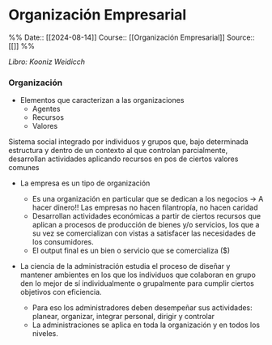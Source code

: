 # Organización Empresarial

%%
Date:: [[2024-08-14]]
Course:: [[Organización Empresarial]]
Source:: [[]]
%%

*Libro: Kooniz Weidicch*
### Organización

- Elementos que caracterizan a las organizaciones
	- Agentes 
	- Recursos
	- Valores

Sistema social integrado por individuos y grupos que, bajo determinada estructura y dentro de un contexto al que controlan parcialmente, desarrollan actividades aplicando recursos en pos de ciertos valores comunes

- La empresa es un tipo de organización
	- Es una organización en particular que se dedican a los negocios -> A hacer dinero!! Las empresas no hacen filantropía, no hacen caridad
	- Desarrollan actividades económicas a partir de ciertos recursos que aplican a procesos de producción de bienes y/o servicios, los que a su vez se comercializan con vistas a satisfacer las necesidades de los consumidores.
	- El output final es un bien o servicio que se comercializa ($) 
	
- La ciencia de la administración estudia el proceso de diseñar y mantener ambientes en los que los individuos que colaboran en grupo den lo mejor de sí individualmente o grupalmente para cumplir ciertos objetivos con eficiencia.
	- Para eso los administradores deben desempeñar sus actividades: planear, organizar, integrar personal, dirigir y controlar
	- La administraciones se aplica en toda la organización y en todos los niveles.
